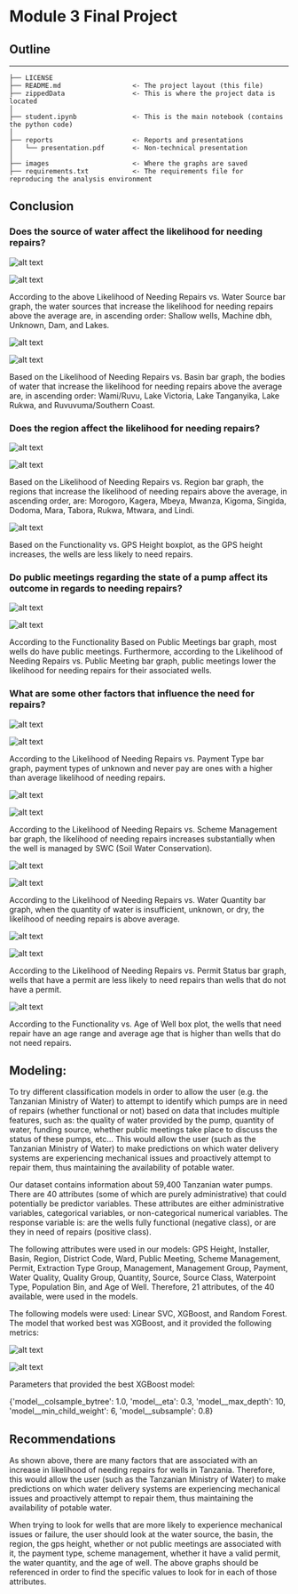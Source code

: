 # Module 3 Final Project

## Outline
-----------------------------------------
    ├── LICENSE
    ├── README.md                  <- The project layout (this file)
    ├── zippedData                 <- This is where the project data is located
    │
    ├── student.ipynb              <- This is the main notebook (contains the python code)
    │
    ├── reports                    <- Reports and presentations
    │   └── presentation.pdf       <- Non-technical presentation
    │
    ├── images                     <- Where the graphs are saved
    ├── requirements.txt           <- The requirements file for reproducing the analysis environment


## Conclusion

### Does the source of water affect the likelihood for needing repairs?

![alt text](images/source_counts.png "Functionality Based on Water Source")

![alt text](images/source_likelihood.png "Likelihood of Needing Repairs vs. Water Source")

According to the above Likelihood of Needing Repairs vs. Water Source bar graph, the water sources that increase the likelihood for needing repairs above the average are, in ascending order: Shallow wells, Machine dbh, Unknown, Dam, and Lakes. 

![alt text](images/basin_counts.png "Functionality Based on Basin")

![alt text](images/basin_likelihood.png "Likelihood of Needing Repairs vs. Basin")

Based on the Likelihood of Needing Repairs vs. Basin bar graph, the bodies of water that increase the likelihood for needing repairs above the average are, in ascending order: Wami/Ruvu, Lake Victoria, Lake Tanganyika, Lake Rukwa, and Ruvuvuma/Southern Coast.

### Does the region affect the likelihood for needing repairs?

![alt text](images/region_counts.png "Functionality Based on Region")

![alt text](images/region_likelihood.png "Likelihood of Needing Repairs vs. Region")

Based on the Likelihood of Needing Repairs vs. Region bar graph, the regions that increase the likelihood of needing repairs above the average, in ascending order, are: Morogoro, Kagera, Mbeya, Mwanza, Kigoma, Singida, Dodoma, Mara, Tabora, Rukwa, Mtwara, and Lindi. 

![alt text](images/gps_boxplot.png "Functionality vs. GPS Height")

Based on the Functionality vs. GPS Height boxplot, as the GPS height increases, the wells are less likely to need repairs.

### Do public meetings regarding the state of a pump affect its outcome in regards to needing repairs?

![alt text](images/publicmeetings_counts.png "Functionality Based on Public Meetings")

![alt text](images/publicmeetings_likelihood.png "Likelihood of Needing Repairs vs. Public Meetings")

According to the Functionality Based on Public Meetings bar graph, most wells do have public meetings. Furthermore, according to the Likelihood of Needing Repairs vs. Public Meeting bar graph, public meetings lower the likelihood for needing repairs for their associated wells.

### What are some other factors that influence the need for repairs?

![alt text](images/paymenttype_counts.png "Functionality Based on Payment Type")

![alt text](images/paymenttype_likelihood.png "Likelihood of Needing Repairs vs. Payment Type")

According to the Likelihood of Needing Repairs vs. Payment Type bar graph, payment types of unknown and never pay are ones with a higher than average likelihood of needing repairs. 

![alt text](images/schememanagement_counts.png "Functionality Based on Scheme Management")

![alt text](images/schememanagement_likelihood.png "Likelihood of Needing Repairs vs. Scheme Management")

According to the Likelihood of Needing Repairs vs. Scheme Management bar graph, the likelihood of needing repairs increases substantially when the well is managed by SWC (Soil Water Conservation).  

![alt text](images/quantity_counts.png "Functionality Based on Water Quantity")

![alt text](images/quantity_likelihood.png "Likelihood of Needing Repairs vs. Water Quantity")

According to the Likelihood of Needing Repairs vs. Water Quantity bar graph, when the quantity of water is insufficient, unknown, or dry, the likelihood of needing repairs is above average. 

![alt text](images/permit_counts.png "Functionality Based on Permit Status")

![alt text](images/permit_likelihood.png "Likelihood of Needing Repairs vs. Permit Status")

According to the Likelihood of Needing Repairs vs. Permit Status bar graph, wells that have a permit are less likely to need repairs than wells that do not have a permit.

![alt text](images/ageboxplot.png "Functionality vs. Age of Well")

According to the Functionality vs. Age of Well box plot, the wells that need repair have an age range and average age that is higher than wells that do not need repairs.


## Modeling:

To try different classification models in order to allow the user (e.g. the Tanzanian Ministry of Water) to attempt to identify which pumps are in need of repairs (whether functional or not) based on data that includes multiple features, such as: the quality of water provided by the pump, quantity of water, funding source, whether public meetings take place to discuss the status of these pumps, etc... This would allow the user (such as the Tanzanian Ministry of Water) to make predictions on which water delivery systems are experiencing mechanical issues and proactively attempt to repair them, thus maintaining the availability of potable water.

Our dataset contains information about 59,400 Tanzanian water pumps. There are 40 attributes (some of which are purely administrative) that could potentially be predictor variables. These attributes are either administrative variables, categorical variables, or non-categorical numerical variables. The response variable is: are the wells fully functional (negative class), or are they in need of repairs (positive class).

The following attributes were used in our models: GPS Height, Installer, Basin, Region, District Code, Ward, Public Meeting, Scheme Management, Permit, Extraction Type Group, Management, Management Group, Payment, Water Quality, Quality Group, Quantity, Source, Source Class, Waterpoint Type, Population Bin, and Age of Well. Therefore, 21 attributes, of the 40 available, were used in the models.

The following models were used: Linear SVC, XGBoost, and Random Forest. The model that worked best was XGBoost, and it provided the following metrics:

![alt text](images/metrics.png "XGBoost Metrics")

![alt text](images/roc.png "ROC Curve")

Parameters that provided the best XGBoost model:

{'model__colsample_bytree': 1.0,
 'model__eta': 0.3,
 'model__max_depth': 10,
 'model__min_child_weight': 6,
 'model__subsample': 0.8}

## Recommendations

As shown above, there are many factors that are associated with an increase in likelihood of needing repairs for wells in Tanzania. Therefore, this would allow the user (such as the Tanzanian Ministry of Water) to make predictions on which water delivery systems are experiencing mechanical issues and proactively attempt to repair them, thus maintaining the availability of potable water. 

When trying to look for wells that are more likely to experience mechanical issues or failure, the user should look at the water source, the basin, the region, the gps height, whether or not public meetings are associated with it, the payment type, scheme management, whether it have a valid permit, the water quantity, and the age of well. The above graphs should be referenced in order to find the specific values to look for in each of those attributes.
